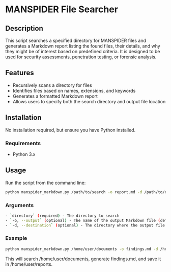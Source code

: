 # MANSPIDER File Searcher

## Description
This script searches a specified directory for MANSPIDER files and generates a Markdown report listing the found files, their details, and why they might be of interest based on predefined criteria. It is designed to be used for security assessments, penetration testing, or forensic analysis.

## Features
- Recursively scans a directory for files
- Identifies files based on names, extensions, and keywords
- Generates a formatted Markdown report
- Allows users to specify both the search directory and output file location

## Installation
No installation required, but ensure you have Python installed.

### Requirements
- Python 3.x

## Usage
Run the script from the command line:

```sh
python manspider_markdown.py /path/to/search -o report.md -d /path/to/output
```

### Arguments
```sh
- `directory` (required) - The directory to search  
- `-o, --output` (optional) - The name of the output Markdown file (default: `search_results.md`)  
- `-d, --destination` (optional) - The directory where the output file should be saved (default: current working directory)  
```

### Example
```sh
python manspider_markdown.py /home/user/documents -o findings.md -d /home/user/reports
```
This will search /home/user/documents, generate findings.md, and save it in /home/user/reports.

